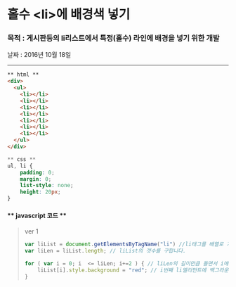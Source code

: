 # 홀수 &lt;li&gt;에 배경색 넣기

### 목적 : 게시판등의 li리스트에서 특정\(홀수\) 라인에 배경을 넣기 위한 개발

날짜 : 2016년 10월 18일

---

```html
** html **
<div>
  <ul>
    <li></li>
    <li></li>
    <li></li>
    <li></li>
    <li></li>
    <li></li>
    <li></li>
  </ul>
</div>
```

```css
** css **
ul, li {
    padding: 0;
    margin: 0;
    list-style: none;
    height: 20px;
}
```

#### \*\* javascript 코드 \*\*

> ver 1
>
> ```js
> var liList = document.getElementsByTagName("li") //li태그를 배열로 가지고 옵니다.
> var liLen = liList.length; // liList의 갯수를 구합니다.
>
> for ( var i = 0; i  <= liLen; i+=2 ) { // liLen의 길이만큼 돌면서 i에 2씯 더함 ( 0, 2, 4, 5.. 순 )
>     liList[i].style.background = "red"; // i번째 li엘리먼트에 백그라운드 컬러를 적용
> }
> ```



